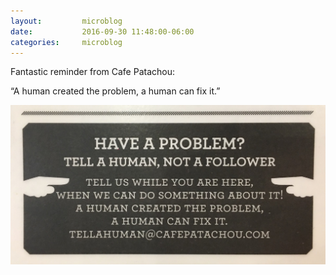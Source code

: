 ```yaml
---
layout:         microblog
date:           2016-09-30 11:48:00-06:00
categories:     microblog
---
```

Fantastic reminder from Cafe Patachou:

“A human created the problem, a human can fix it.”

![Human sign](/images/microblog/201609301148.jpg)
